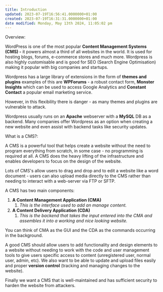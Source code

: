 ```yaml
---
title: Introduction
updated: 2023-07-19T16:56:41.0000000+01:00
created: 2023-07-19T16:31:31.0000000+01:00
date modified: Monday, May 13th 2024, 11:05:02 pm
---
```


Overview:

WordPress is one of the most popular **Content Management Systems (CMS) -** it powers almost a third of all websites in the world. It is used for hosting blogs, forums, e-commerce stores and much more. Wordpress is also highly customisable and is good for SEO (Search Engine Optimisation) making it popular with big companies and startups.

Wordpress has a large library of extensions in the form of **themes and plugins** examples of this are **WPForums** - a robust contact form, **Monster Insights** which can be used to access Google Analytics and **Constant Contact** a popular email marketing service.

However, in this flexibility there is danger - as many themes and plugins are vulnerable to attack.

Wordpress usually runs on an **Apache** webserver with a **MySQL** DB as a backend. Many companies offer Wordpress as an option when creating a new website and even assist with backend tasks like security updates.

What is a CMS?:

A CMS is a powerful tool that helps create a website without the need to program everything from scratch, in some case - no programming is required at all. A CMS does the heavy lifting of the infrastructure and enables developers to focus on the design of the website.

Lots of CMS's allow users to drag and drop and to edit a website like a word document - users can also upload media directly to the CMS rather than needing to interact with a web-server via FTP or SFTP.

A CMS has two main components:

1.  **A Content Management Application (CMA)**
    1.  *This is the interface used to add an manage content.*
2.  **A Content Delivery Application (CDA)**
    1.  *This is the backend that takes the input entered into the CMA and assembles it into a working and nice looking website.*

You can think of CMA as the GUI and the CDA as the commands occurring in the background.

A good CMS should allow users to add functionality and design elements to a website without needing to work with the code and user management tools to give users specific access to content (unregistered user, normal user, admin, etc). We also want to be able to update and upload files easily and proper **version control** (tracking and managing changes to the website).

Finally we want a CMS that is well-maintained and has sufficient security to harden the website from attackers.
